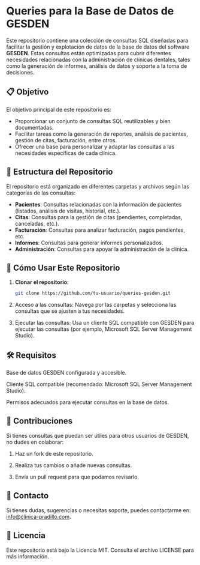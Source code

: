 # Queries para la Base de Datos de GESDEN

Este repositorio contiene una colección de consultas SQL diseñadas para facilitar la gestión y explotación de datos de la base de datos del software **GESDEN**. Estas consultas están optimizadas para cubrir diferentes necesidades relacionadas con la administración de clínicas dentales, tales como la generación de informes, análisis de datos y soporte a la toma de decisiones.

## 📋 Objetivo

El objetivo principal de este repositorio es:

- Proporcionar un conjunto de consultas SQL reutilizables y bien documentadas.
- Facilitar tareas como la generación de reportes, análisis de pacientes, gestión de citas, facturación, entre otros.
- Ofrecer una base para personalizar y adaptar las consultas a las necesidades específicas de cada clínica.

## 📂 Estructura del Repositorio

El repositorio está organizado en diferentes carpetas y archivos según las categorías de las consultas:

- **Pacientes**: Consultas relacionadas con la información de pacientes (listados, análisis de visitas, historial, etc.).
- **Citas**: Consultas para la gestión de citas (pendientes, completadas, canceladas, etc.).
- **Facturación**: Consultas para analizar facturación, pagos pendientes, etc.
- **Informes**: Consultas para generar informes personalizados.
- **Administración**: Consultas para apoyar la administración de la clínica.

## 🚀 Cómo Usar Este Repositorio

1. **Clonar el repositorio**:  
   ```bash
   git clone https://github.com/tu-usuario/queries-gesden.git

2. Acceso a las consultas: Navega por las carpetas y selecciona las consultas que se ajusten a tus necesidades.


3. Ejecutar las consultas: Usa un cliente SQL compatible con GESDEN para ejecutar las consultas (por ejemplo, Microsoft SQL Server Management Studio).



## 🛠️ Requisitos

Base de datos GESDEN configurada y accesible.

Cliente SQL compatible (recomendado: Microsoft SQL Server Management Studio).

Permisos adecuados para ejecutar consultas en la base de datos.


## 🤝 Contribuciones

Si tienes consultas que puedan ser útiles para otros usuarios de GESDEN, no dudes en colaborar:

1. Haz un fork de este repositorio.


2. Realiza tus cambios o añade nuevas consultas.


3. Envía un pull request para que podamos revisarlo.



## 📧 Contacto

Si tienes dudas, sugerencias o necesitas soporte, puedes contactarme en: info@clinica-pradillo.com.

## 📝 Licencia

Este repositorio está bajo la Licencia MIT. Consulta el archivo LICENSE para más información.
